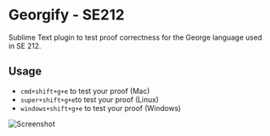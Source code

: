 Georgify - SE212
===============================

Sublime Text plugin to test proof correctness for the George language used in SE 212.

## Usage
* `cmd+shift+g+e` to test your proof (Mac)
* `super+shift+g+e`to test your proof (Linux)
* `windows+shift+g+e` to test your proof (Windows)

![Screenshot](https://github.com/shividhar/Georgify/blob/master/screenshot.png?raw=true)

